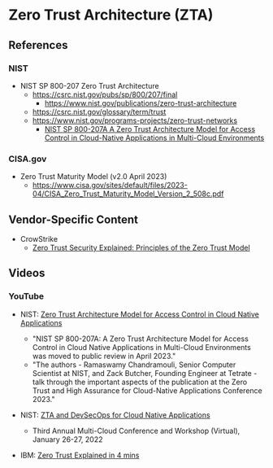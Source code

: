 
# Zero Trust Architecture (ZTA)

## References

### NIST

- NIST SP 800-207 Zero Trust Architecture
  + https://csrc.nist.gov/pubs/sp/800/207/final
    * https://www.nist.gov/publications/zero-trust-architecture
  + https://csrc.nist.gov/glossary/term/trust  
  + https://www.nist.gov/programs-projects/zero-trust-networks
    * [NIST SP 800-207A A Zero Trust Architecture Model for Access Control in Cloud-Native Applications in Multi-Cloud Environments](https://csrc.nist.gov/pubs/sp/800/207/a/final)


### CISA.gov

- Zero Trust Maturity Model (v2.0 April 2023)
  + https://www.cisa.gov/sites/default/files/2023-04/CISA_Zero_Trust_Maturity_Model_Version_2_508c.pdf


## Vendor-Specific Content 

- CrowStrike
  + [Zero Trust Security Explained: Principles of the Zero Trust Model](https://www.crowdstrike.com/en-us/cybersecurity-101/zero-trust-security/)




## Videos 

### YouTube

- NIST: [Zero Trust Architecture Model for Access Control in Cloud Native Applications](https://www.youtube.com/watch?v=69pVknZXrz8)
  + "NIST SP 800-207A: A Zero Trust Architecture Model for Access Control in Cloud Native Applications in Multi-Cloud Environments was moved to public review in April 2023."
  + "The authors - Ramaswamy Chandramouli, Senior Computer Scientist at NIST, and Zack Butcher, Founding Engineer at Tetrate - talk through the important aspects of the publication at the Zero Trust and High Assurance for Cloud-Native Applications Conference 2023."


- NIST: [ZTA and DevSecOps for Cloud Native Applications](https://www.nist.gov/news-events/events/2022/01/zta-and-devsecops-cloud-native-applications-virtual)
  + Third Annual Multi-Cloud Conference and Workshop (Virtual), January 26-27,  2022 


- IBM: [Zero Trust Explained in 4 mins](https://www.youtube.com/watch?v=yn6CPQ9RioA)

